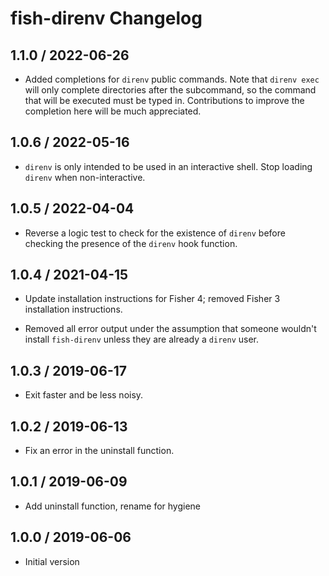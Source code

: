 # fish-direnv Changelog

## 1.1.0 / 2022-06-26

- Added completions for `direnv` public commands. Note that `direnv exec` will
  only complete directories after the subcommand, so the command that will be
  executed must be typed in. Contributions to improve the completion here will
  be much appreciated.

## 1.0.6 / 2022-05-16

- `direnv` is only intended to be used in an interactive shell. Stop loading
  `direnv` when non-interactive.

## 1.0.5 / 2022-04-04

- Reverse a logic test to check for the existence of `direnv` before checking
  the presence of the `direnv` hook function.

## 1.0.4 / 2021-04-15

- Update installation instructions for Fisher 4; removed Fisher 3 installation
  instructions.

- Removed all error output under the assumption that someone wouldn't install
  `fish-direnv` unless they are already a `direnv` user.

## 1.0.3 / 2019-06-17

- Exit faster and be less noisy.

## 1.0.2 / 2019-06-13

- Fix an error in the uninstall function.

## 1.0.1 / 2019-06-09

- Add uninstall function, rename for hygiene

## 1.0.0 / 2019-06-06

- Initial version
